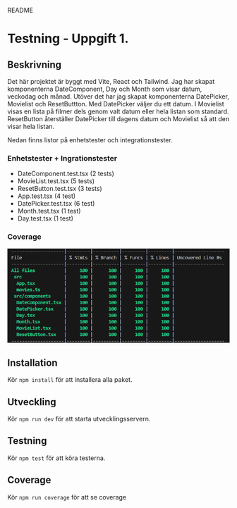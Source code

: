 README

# Testning - Uppgift 1.

## Beskrivning

Det här projektet är byggt med Vite, React och Tailwind. Jag har skapat komponenterna DateComponent, Day och Month som visar datum, veckodag och månad. Utöver det har jag skapat komponenterna DatePicker, Movielist och ResetButtton.
Med DatePicker väljer du ett datum. I Movielist visas en lista på filmer dels genom valt datum eller hela listan som standard. ResetButton återställer DatePicker till dagens datum och Movielist så att den visar hela listan.

Nedan finns listor på enhetstester och integrationstester.

### Enhetstester + Ingrationstester

- DateComponent.test.tsx (2 tests)
- MovieList.test.tsx (5 tests)
- ResetButton.test.tsx (3 tests)
- App.test.tsx (4 test)
- DatePicker.test.tsx (6 test)
- Month.test.tsx (1 test)
- Day.test.tsx (1 test)

### Coverage

![alt text](coverage.png)

## Installation

Kör `npm install` för att installera alla paket.

## Utveckling

Kör `npm run dev` för att starta utvecklingsservern.

## Testning

Kör `npm test` för att köra testerna.

## Coverage

Kör `npm run coverage` för att se coverage

